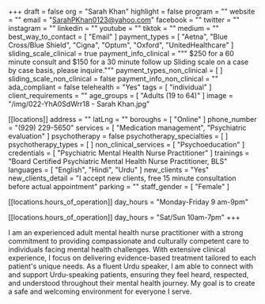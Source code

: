 +++
draft = false
org = "Sarah Khan"
highlight = false
program = ""
website = ""
email = "SarahPKhan0123@yahoo.com"
facebook = ""
twitter = ""
instagram = ""
linkedin = ""
youtube = ""
tiktok = ""
medium = ""
best_way_to_contact = [ "Email" ]
payment_types = [
  "Aetna",
  "Blue Cross/Blue Shield",
  "Cigna",
  "Optum",
  "Oxford",
  "UnitedHealthcare"
]
sliding_scale_clinical = true
payment_info_clinical = """
$250 for a 60 minute consult and $150 for a 30 minute follow up
Sliding scale on a case by case basis, please inquire."""
payment_types_non_clinical = [ ]
sliding_scale_non_clinical = false
payment_info_non_clinical = ""
ada_compliant = false
telehealth = "Yes"
tags = [ "individual" ]
client_requirements = ""
age_groups = [ "Adults (19 to 64)" ]
image = "/img/022-YhA0SdWrr18 - Sarah Khan.jpg"

[[locations]]
address = ""
latLng = ""
boroughs = [ "Online" ]
phone_number = "(929) 229-5650"
services = [ "Medication management", "Psychiatric evaluation" ]
psychotherapy = false
psychotherapy_specialties = [ ]
psychotherapy_types = [ ]
non_clinical_services = [ "Psychoeducation" ]
credentials = [ "Psychiatric Mental Health Nurse Practitioner" ]
trainings = "Board Certified Psychiatric Mental Health Nurse Practitioner, BLS"
languages = [ "English", "Hindi", "Urdu" ]
new_clients = "Yes"
new_clients_detail = "I accept new clients, free 15 minute consultation before actual appointment"
parking = ""
staff_gender = [ "Female" ]

  [[locations.hours_of_operation]]
  day_hours = "Monday-Friday 9 am-9pm"

  [[locations.hours_of_operation]]
  day_hours = "Sat/Sun 10am-7pm"
+++

I am an experienced adult mental health nurse practitioner with a strong commitment to providing compassionate and culturally competent care to individuals facing mental health challenges. With extensive clinical experience, I focus on delivering evidence-based treatment tailored to each patient's unique needs. As a fluent Urdu speaker, I am able to connect with and support Urdu-speaking patients, ensuring they feel heard, respected, and understood throughout their mental health journey. My goal is to create a safe and welcoming environment for everyone I serve.
